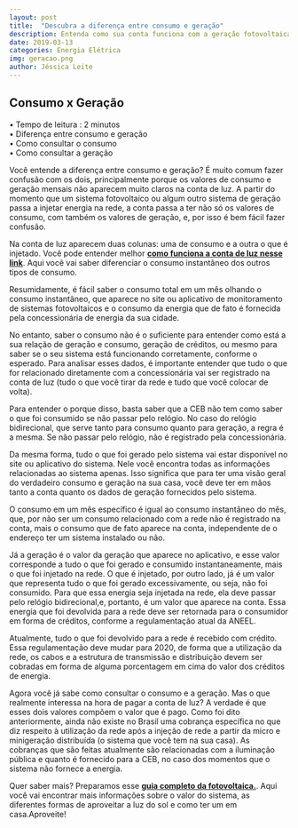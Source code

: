 ```yaml
---
layout: post
title:  "Descubra a diferença entre consumo e geração"
description: Entenda como sua conta funciona com a geração fotovoltaica
date: 2019-03-13
categories: Energia Elétrica
img: geracao.png
author: Jéssica Leite
---
```



<h2>Consumo x Geração</h2>
  
•	Tempo de leitura : 2 minutos    
•	Diferença entre consumo e geração     
•	Como consultar o consumo     
•	Como consultar a geração  


Você entende a diferença entre consumo e geração? É muito comum fazer confusão com os dois, principalmente porque os valores de consumo e geração mensais não aparecem muito claros na conta de luz. A partir do momento que um sistema fotovoltaico ou algum outro sistema de geração passa a injetar energia na rede, a conta passa a ter não só os valores de consumo, com também os valores de geração, e, por isso é bem fácil fazer confusão.

Na conta de luz aparecem duas colunas: uma de consumo e a outra o que é injetado. Você pode entender melhor **[como funciona a conta de luz nesse link](http://primariaenergia.com/blog/consumo-real/ )**. Aqui você vai saber diferenciar o consumo instantâneo dos outros tipos de consumo.

Resumidamente, é fácil saber o consumo total em um mês olhando o consumo instantâneo, que aparece no site ou aplicativo de monitoramento de sistemas fotovoltaicos e o consumo da energia que de fato é fornecida pela concessionária de energia da sua cidade. 

No entanto, saber o consumo não é o suficiente para entender como está a sua relação de geração e consumo, geração de créditos, ou mesmo para saber se o seu sistema está funcionando corretamente, conforme o esperado.
Para analisar esses dados, é importante entender que tudo o que for relacionado diretamente com a concessionária vai ser registrado na conta de luz (tudo o que você tirar da rede e tudo que você colocar de volta). 

Para entender o porque disso, basta saber que a CEB não tem como saber o que foi consumido se não passar pelo relógio. No caso do relógio bidirecional, que serve tanto para consumo quanto para geração, a regra é a mesma. Se não passar pelo relógio, não é registrado pela concessionária.

Da mesma  forma, tudo o que foi gerado pelo sistema vai estar disponível no site ou aplicativo do sistema. Nele você encontra todas as informações relacionadas ao sistema apenas. Isso significa que para ter uma visão geral do verdadeiro consumo e geração na sua casa, você deve ter em mãos tanto a conta quanto os dados de geração fornecidos pelo sistema.

O consumo em um mês específico é igual ao consumo instantâneo do mês, que, por não ser um consumo relacionado com a rede não é registrado na conta, mais o consumo que de fato aparece na conta, independente de o endereço ter um sistema instalado ou não.

Já a geração é o valor da geração que aparece no aplicativo, e esse valor corresponde a tudo o que foi gerado e consumido instantaneamente, mais o que foi injetado na rede. O que é injetado, por outro lado, já é um valor que representa tudo o que foi gerado excessivamente, ou seja, não foi consumido. Para que essa energia seja injetada na rede, ela deve passar pelo relógio bidirecional,e, portanto, é um valor que aparece na conta.
Essa energia que foi devolvida para a rede deve ser retornada para o consumidor em forma de créditos, conforme a regulamentação atual da ANEEL. 

Atualmente, tudo o que foi devolvido para a rede é recebido com crédito. Essa regulamentação deve mudar para 2020, de forma que a utilização da rede, os cabos e a estrutura de transmissão e distribuição devem ser cobradas em forma de alguma porcentagem em cima do valor dos créditos de energia.

Agora você já sabe como consultar o consumo e a geração. Mas o que realmente interessa na hora de pagar a conta de luz? A verdade é que esses dois valores compõem o valor que é pago. Como foi dito anteriormente, ainda não existe no Brasil uma cobrança específica no que diz respeito à utilização da rede após a injeção de rede a partir da micro e minigeração distribuída (o sistema que você tem na sua casa). As cobranças que são feitas atualmente são relacionadas com a iluminação pública e quanto é fornecido para a CEB, no caso dos momentos que o sistema não fornece a energia. 





Quer saber mais? Preparamos esse **[guia completo da fotovoltaica.](https://conteudo.primariaenergia.com/e-book-guia-da-fotovoltaica)**. Aqui você vai encontrar mais informações sobre o valor do sistema, as diferentes formas de aproveitar a luz do sol e como ter um em casa.Aproveite!


<script type="text/javascript" src="https://d335luupugsy2.cloudfront.net/js/rdstation-forms/stable/rdstation-forms.min.js"></script> <script type="text/javascript"> new RDStationForms('fotovoltaica-9597695d2315975f3c68-html', 'UA-113322286-1').createForm(); </script>
